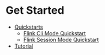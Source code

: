 # Get Started

- [Quickstarts](quickstarts/_index.md)
	- [Flink Cli Mode Quickstart](quickstarts/flink-cli-mode.md)
	- [Flink Session Mode Quickstart](quickstarts/flink-session-mode.md)
- [Tutorial](tutorial.md)

